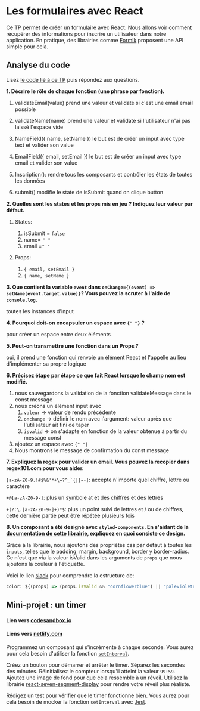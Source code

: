 # Les formulaires avec React

Ce TP permet de créer un formulaire avec React. Nous allons voir comment récupérer des informations pour inscrire un utilisateur dans notre application.
En pratique, des librairies comme [Formik](https://formik.org/) proposent une API simple pour cela. 

## Analyse du code

Lisez [le code lié à ce TP](https://codesandbox.io/s/tp-react-form-itrhu?file=/src/index.js) puis répondez aux questions.

**1. Décrire le rôle de chaque fonction (une phrase par fonction).**

1. validateEmail(value) prend une valeur et validate si c'est une email email possible


2. validateName(name)  prend une valeur et validate si l'utilisateur n'ai pas laissé l'espace vide

3. NameField({ name, setName })  le but est de créer un input avec type text et valider son value

4. EmailField({ email, setEmail }) le but est de créer un input avec type email et valider son value

5. Inscription(): rendre tous les composants et contrôler les états de toutes les données

6. submit() modifie le state de isSubmit quand on clique button


**2. Quelles sont les states et les props mis en jeu ? Indiquez leur valeur par défaut.**

1. States:

    1. isSubmit = ```false```
    2. name= ```" "```
    3. email =```" "```
2. Props: 

    1. ```{ email, setEmail }```
    2.  ```{ name, setName }```

**3. Que contient la variable `event` dans `onChange={(event) => setName(event.target.value)}`? Vous pouvez la scruter à l'aide de `console.log`.**

toutes les instances d'input

**4. Pourquoi doit-on encapsuler un espace avec `{" "}` ?**

pour créer un espace entre deux éléments

**5. Peut-on transmettre une fonction dans un Props ?**

oui, il prend une fonction qui renvoie un élément React et l'appelle au lieu d'implémenter sa propre logique

**6. Précisez étape par étape ce que fait React lorsque le champ nom est modifié.**

1. nous sauvegardons la validation de la fonction validateMessage dans le const message
2. nous créons un élément input avec
    1. ```valeur``` -> valeur de rendu précédente
    1. ```onchange``` -> définir le nom avec l'argument: valeur après que l'utilisateur ait fini de taper
    2. ```isvalid``` -> on s'adapte en fonction de la valeur obtenue à partir du message const
3. ajoutez un espace avec ```{" "}```
4. Nous montrons le message de confirmation du const message


**7. Expliquez la regex pour valider un email. Vous pouvez la recopier dans regex101.com pour vous aider.**

```[a-zA-Z0-9.!#$%&'*+\=?^_`{|}~-]```: accepte n'importe quel chiffre, lettre ou caractère

```+@[a-zA-Z0-9-]```: plus un symbole at et des chiffres et des lettres

```+(?:\.[a-zA-Z0-9-]+)*$```:  plus un point suivi de lettres et / ou de chiffres, cette dernière partie peut être répétée plusieurs fois

**8. Un composant a été designé avec `styled-components`. En s'aidant de la [documentation de cette librairie](https://styled-components.com/docs/basics#getting-started), expliquez en quoi consiste ce design.**


Grâce à la librairie, nous ajoutons des propriétés css par défaut à toutes les `inputs`, telles que le padding, margin, background, border y border-radius. Ce n'est que via la valeur isValid dans les arguments de `props` que nous ajoutons la couleur à l'étiquette.

Voici le lien [slack](https://stackoverflow.com/questions/11543735/why-the-result-of-booltrue-string-is-string-in-javascript) pour comprendre la estructure de:

```js
color: ${(props) => (props.isValid && "cornflowerblue") || "palevioletred"};    
```

## Mini-projet : un timer


#### Lien vers [codesandbox.io](https://codesandbox.io/s/cool-frog-7f3cv)

#### Liens vers [netlify.com](https://csb-7f3cv.netlify.app/)

Programmez un composant qui s'incrémente à chaque seconde. Vous aurez pour cela besoin d'utiliser la fonction [`setInterval`](https://www.w3schools.com/jsref/met_win_setinterval.asp). 

Créez un bouton pour démarrer et arrêter le timer. Séparez les secondes des minutes. Réinitialisez le compteur lorsqu'il atteint la valeur `99:59`. Ajoutez une image de fond pour que cela ressemble à un réveil. Utilisez la librairie [react-seven-segment-display](https://www.npmjs.com/package/react-seven-segment-display) pour rendre votre réveil plus réaliste. 

Rédigez un test pour vérifier que le timer fonctionne bien. Vous aurez pour cela besoin de mocker la fonction `setInterval` avec [Jest](https://jestjs.io/docs/en/timer-mocks).
